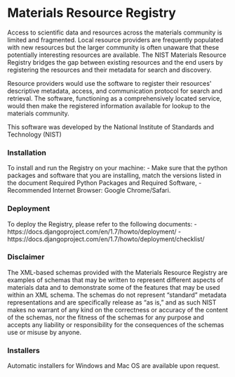 Materials Resource Registry
===========================

Access to scientific data and resources across the materials community is limited and fragmented. Local resource providers are frequently populated with new resources but the larger community is often unaware that these potentially interesting resources are available. The NIST Materials Resource Registry bridges the gap between existing resources and the end users by registering the resources and their metadata for search and discovery. 

Resource providers would use the software to register their resources' descriptive metadata, access, and communication protocol for search and retrieval. The software, functioning as a comprehensively located service, would then make the registered information available for lookup to the materials community.

This software was developed by the National Institute of Standards and Technology (NIST)

<h3>Installation</h3>
To install and run the Registry on your machine:
- Make sure that the python packages and software that you are installing, match the versions listed in the document Required Python Packages and Required Software,
- Recommended Internet Browser: Google Chrome/Safari.

<h3>Deployment</h3>
To deploy the Registry, please refer to the following documents:
- https://docs.djangoproject.com/en/1.7/howto/deployment/
- https://docs.djangoproject.com/en/1.7/howto/deployment/checklist/

<h3>Disclaimer</h3>

The XML-based schemas provided with the Materials Resource Registry are examples of schemas that may be written to represent different aspects of materials data and to demonstrate some of the features that may be used within an XML schema. The schemas do not represent “standard” metadata representations and are specifically release as “as is,” and as such NIST makes no warrant of any kind on the correctness or accuracy of the content of the schemas, nor the fitness of the schemas for any purpose and accepts any liability or responsibility for the consequences of the schemas use or misuse by anyone. 

<h3>Installers</h3>

Automatic installers for Windows and Mac OS are available upon request.
